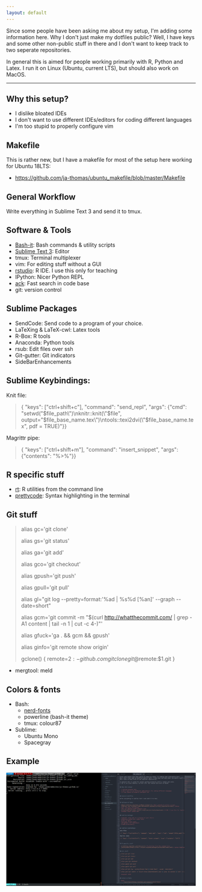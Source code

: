 ```yaml
---
layout: default
---
```


Since some people have been asking me about my setup, I'm adding some information here.
Why I don't just make my dotfiles public? Well, I have keys and some other non-public stuff in there and I
don't want to keep track to two seperate repositories.

In general this is aimed for people working primarily with R, Python and Latex.
I run it on Linux (Ubuntu, current LTS), but should also work on MacOS.

---

## Why this setup?

- I dislike bloated IDEs
- I don't want to use different IDEs/editors for coding different languages
- I'm too stupid to properly configure vim


## Makefile

This is rather new, but I have a makefile for most of the setup here working for Ubuntu 18LTS:

- https://github.com/ja-thomas/ubuntu_makefile/blob/master/Makefile

## General Workflow

Write everything in Sublime Text 3 and send it to tmux.


## Software & Tools

- [Bash-it](https://github.com/Bash-it/bash-it): Bash commands & utility scripts
- [Sublime Text 3](https://www.sublimetext.com/docs/3/linux_repositories.html): Editor
- tmux: Terminal multiplexer
- vim: For editing stuff without a GUI
- [rstudio](https://www.rstudio.com/products/rstudio/download/): R IDE. I use this only for teaching
- IPython: Nicer Python REPL
- [ack](https://beyondgrep.com/): Fast search in code base
- git: version control

## Sublime Packages

- SendCode: Send code to a program of your choice.
- LaTeXing & LaTeX-cwl: Latex tools
- R-Box: R tools
- Anaconda: Python tools
- rsub: Edit files over ssh
- Git-gutter: Git indicators
- SideBarEnhancements


## Sublime Keybindings:

Knit file:

> { "keys": ["ctrl+shift+c"], "command": "send_repl", "args": {"cmd": "setwd(\"$file_path\")\nknitr::knit(\"$file\", output=\"$file_base_name.tex\")\ntools::texi2dvi(\"$file_base_name.tex\", pdf = TRUE)"}}

Magrittr pipe:

> { "keys": ["ctrl+shift+m"], "command": "insert_snippet", "args": {"contents": "%>%"}}



## R specific stuff

- [rt](https://github.com/rdatsci/rt): R utilities from the command line
- [prettycode](https://cran.r-project.org/web/packages/prettycode/index.html): Syntax highlighting in the terminal


## Git stuff

> alias gc='git clone'
>
> alias gs='git status'
>
> alias ga='git add'
>
> alias gco='git checkout'
>
> alias gpush='git push'
>
> alias gpull='git pull'
>
> alias gl="git log --pretty=format:'%ad \| %s%d [%an]' --graph --date=short"
>
> alias gcm='git commit -m "$(curl http://whatthecommit.com/ \| grep -A1 content \| tail -n 1 \| cut -c 4-)"'
>
> alias gfuck='ga . && gcm && gpush'
>
> alias ginfo='git remote show origin'
>
> gclone() {
>   remote=${2:-github.com}
>   git clone git@$remote:$1.git
> }

- mergtool: meld


## Colors & fonts

- Bash:
    - [nerd-fonts](https://github.com/ryanoasis/nerd-fonts)
    - powerline (bash-it theme)
    - tmux: colour87
- Sublime:
    - Ubuntu Mono
    - Spacegray


## Example

<img src="setup.png">

